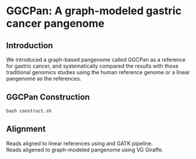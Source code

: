 # GGCPan: A graph-modeled gastric cancer pangenome
## Introduction
We introduced a graph-based pangenome called GGCPan as a reference for gastric cancer, and systematically compared the results with those traditional genomics studies using the human reference genome or a linear pangenome as the references.
## GGCPan Construction
```
bash construct.sh
```
## Alignment
Reads aligned to linear references using <BWA> and GATK pipeline.   
Reads aligened to graph-modeled pangenome using VG Giraffe.
